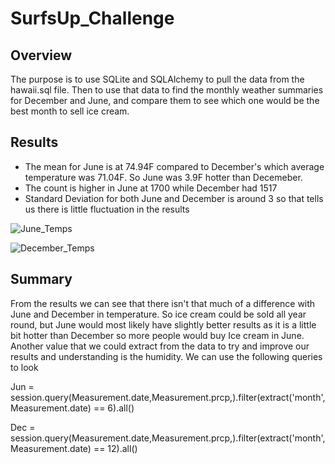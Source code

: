 # SurfsUp_Challenge

## Overview
The purpose is to use SQLite and SQLAlchemy to pull the data from the hawaii.sql file. Then to use that data to find the monthly weather summaries for December and June, and compare them to see which one would be the best month to sell ice cream.

## Results
* The mean for June is at 74.94F compared to December's which average temperature was 71.04F. So June was 3.9F hotter than Decemeber.
* The count is higher in June at 1700 while December had 1517
* Standard Deviation for both June and December is around 3 so that tells us there is little fluctuation in the results

![June_Temps](https://user-images.githubusercontent.com/108701073/187243730-08bbef6c-dd2f-4f8e-84b6-fe95d6a4cd7d.png)

![December_Temps](https://user-images.githubusercontent.com/108701073/187243699-e5b86bfc-b9ac-4cdd-b832-abad11e86458.png)

## Summary
From the results we can see that there isn't that much of a difference with June and December in temperature. So ice cream could be sold all year round, but June would most likely have slightly better results as it is a little bit hotter than December so more people would buy Ice cream in June. Another value that we could extract from the data to try and improve our results and understanding is the humidity. We can use the following queries to look

Jun = session.query(Measurement.date,Measurement.prcp,).filter(extract('month', Measurement.date) == 6).all()

Dec = session.query(Measurement.date,Measurement.prcp,).filter(extract('month', Measurement.date) == 12).all()
